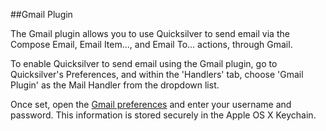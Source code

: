 ##Gmail Plugin

The Gmail plugin allows you to use Quicksilver to send email via the Compose Email, Email Item..., and Email To... actions, through Gmail.

To enable Quicksilver to send email using the Gmail plugin, go to Quicksilver's Preferences, and within the 'Handlers' tab, choose 'Gmail Plugin' as the Mail Handler from the dropdown list.

Once set, open the [Gmail preferences](qs://preferences#QSGmailPluginPrefs) and enter your username and password. This information is stored securely in the Apple OS X Keychain.